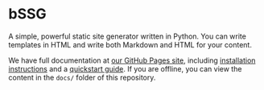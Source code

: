 # bSSG
A simple, powerful static site generator written in Python. You can write templates in HTML and write both Markdown and HTML for your content.

We have full documentation at [our GitHub Pages site](https://bevan0.github.io/bSSG/), including [installation instructions](https://bevan0.github.io/bSSG/install) and a [quickstart guide](https://bevan0.github.io/bSSG/quickstart). If you are offline, you can view the content in the `docs/` folder of this repository.